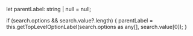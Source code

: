 let parentLabel: string | null = null;

if (search.options && search.value?.length) {
  parentLabel = this.getTopLevelOptionLabel(search.options as any[], search.value[0]);
}
